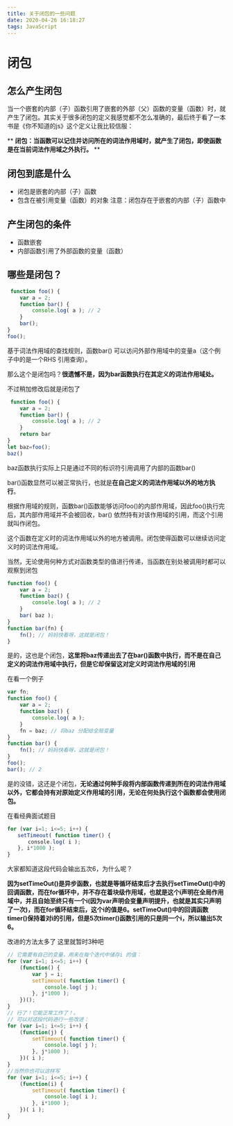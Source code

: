 ```yaml
---
title: 关于闭包的一些问题
date: 2020-04-26 16:18:27
tags: JavaScript
---
```


# 闭包

## 怎么产生闭包

当一个嵌套的内部（子）函数引用了嵌套的外部（父）函数的变量（函数）时，就产生了闭包。其实关于很多闭包的定义我感觉都不怎么准确的，最后终于看了一本书是《你不知道的js》这个定义让我比较信服：

** **闭包：当函数可以记住并访问所在的词法作用域时，就产生了闭包，即使函数是在当前词法作用域之外执行。** **

<!-- more -->

## 闭包到底是什么

- 闭包是嵌套的内部（子）函数
- 包含在被引用变量（函数）的对象
  注意：闭包存在于嵌套的内部（子）函数中

## 产生闭包的条件

- 函数嵌套
- 内部函数引用了外部函数的变量（函数）

## 哪些是闭包？

~~~js
 function foo() {
    var a = 2;
    function bar() {
        console.log( a ); // 2
    }
    bar();
}
foo();
~~~

基于词法作用域的查找规则，函数bar() 可以访问外部作用域中的变量a（这个例子中的是一个RHS 引用查询）。

那么这个是闭包吗？**很遗憾不是，因为bar函数执行在其定义的词法作用域处。**

不过稍加修改后就是闭包了

~~~js
 function foo() {
    var a = 2;
    function bar() {
        console.log( a ); // 2
    }
    return bar
}
let baz=foo();
baz()
~~~

baz函数执行实际上只是通过不同的标识符引用调用了内部的函数bar()

bar()函数显然可以被正常执行，也就是**在自己定义的词法作用域以外的地方执行**。

根据作用域的规则，函数bar()函数能够访问foo()的内部作用域，因此foo()执行完后，其内部作用域并不会被回收，bar() 依然持有对该作用域的引用，而这个引用就叫作闭包。

这个函数在定义时的词法作用域以外的地方被调用。闭包使得函数可以继续访问定义时的词法作用域。

当然，无论使用何种方式对函数类型的值进行传递，当函数在别处被调用时都可以观察到闭包

~~~js
function foo() {
    var a = 2;
    function baz() {
        console.log( a ); // 2
    }
    bar( baz );
}
function bar(fn) {
    fn(); // 妈妈快看呀，这就是闭包！
}
~~~

是的，这也是个闭包，**这里将baz传递出去了在bar()函数中执行，而不是在自己定义的词法作用域中执行，但是它却保留这对定义时词法作用域的引用**

在看一个例子

~~~js
var fn;
function foo() {
    var a = 2;
    function baz() {
        console.log( a );
    }
    fn = baz; // 将baz 分配给全局变量
}
function bar() {
    fn(); // 妈妈快看呀，这就是闭包！
}
foo();
bar(); // 2
~~~

是的没错，这还是个闭包，**无论通过何种手段将内部函数传递到所在的词法作用域以外，它都会持有对原始定义作用域的引用，无论在何处执行这个函数都会使用闭包。**

在看经典面试题目

~~~js
for (var i=1; i<=5; i++) {
　　setTimeout( function timer() {
　　　　console.log( i );
　　}, i*1000 );
}
~~~

大家都知道这段代码会输出五次6，为什么呢？

**因为setTimeOut()是异步函数，也就是等循环结束后才去执行setTimeOut()中的回调函数，而在for循环中，并不存在着块级作用域，也就是这个i声明在全局作用域中，并且自始至终只有一个i(因为var声明会变量声明提升，也就是其实只声明了一次)，而在for循环结束后，这个i的值是6。setTimeOut()中的回调函数timer()保持着对i的引用，但是5次timer()函数引用的只是同一个i，所以输出5次6。**

改进的方法太多了 这里就暂时3种吧

~~~js
// 它需要有自己的变量，用来在每个迭代中储存i 的值：
for (var i=1; i<=5; i++) {
    (function() {
        var j = i;
        setTimeout( function timer() {
            console.log( j );
        }, j*1000 );
    })();
}
// 行了！它能正常工作了！。
// 可以对这段代码进行一些改进：
for (var i=1; i<=5; i++) {
    (function(j) {
        setTimeout( function timer() {
            console.log( j );
        }, j*1000 );
    })( i );
}
//当然你也可以这样写
for (var i=1; i<=5; i++) {
    (function(i) {
        setTimeout( function timer() {
            console.log( i );
        }, i*1000 );
    })( i );
}
~~~

